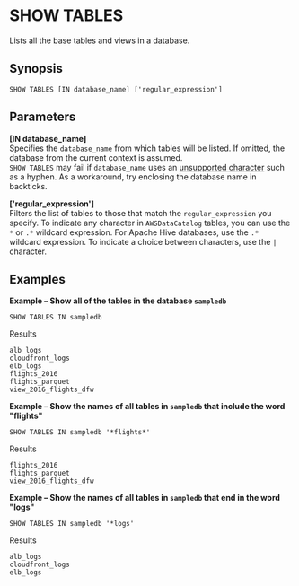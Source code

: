 # SHOW TABLES<a name="show-tables"></a>

Lists all the base tables and views in a database\.

## Synopsis<a name="synopsis"></a>

```
SHOW TABLES [IN database_name] ['regular_expression']
```

## Parameters<a name="parameters"></a>

**\[IN database\_name\]**  
Specifies the `database_name` from which tables will be listed\. If omitted, the database from the current context is assumed\.  
`SHOW TABLES` may fail if `database_name` uses an [unsupported character](tables-databases-columns-names.md) such as a hyphen\. As a workaround, try enclosing the database name in backticks\.

**\['regular\_expression'\]**  
Filters the list of tables to those that match the `regular_expression` you specify\. To indicate any character in `AWSDataCatalog` tables, you can use the `*` or `.*` wildcard expression\. For Apache Hive databases, use the `.*` wildcard expression\. To indicate a choice between characters, use the `|` character\.

## Examples<a name="examples"></a>

**Example – Show all of the tables in the database `sampledb`**  

```
SHOW TABLES IN sampledb
```
Results  

```
alb_logs
cloudfront_logs
elb_logs
flights_2016
flights_parquet
view_2016_flights_dfw
```

**Example – Show the names of all tables in `sampledb` that include the word "flights"**  

```
SHOW TABLES IN sampledb '*flights*'
```
Results  

```
flights_2016
flights_parquet
view_2016_flights_dfw
```

**Example – Show the names of all tables in `sampledb` that end in the word "logs"**  

```
SHOW TABLES IN sampledb '*logs'
```
Results  

```
alb_logs
cloudfront_logs
elb_logs
```